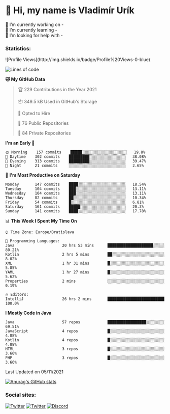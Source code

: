 <h1> 👋 Hi, my name is Vladimír Urík</h1>
<p>
 🔭 I’m currently working on -<br>
 🌱 I’m currently learning -<br>
 🤔 I’m looking for help with -<br>
</p>
<h3>Statistics:</h3>
<!--START_SECTION:waka-->
![Profile Views](http://img.shields.io/badge/Profile%20Views-0-blue)

![Lines of code](https://img.shields.io/badge/From%20Hello%20World%20I%27ve%20Written-3.8%20million%20lines%20of%20code-blue)

**🐱 My GitHub Data** 

> 🏆 229 Contributions in the Year 2021
 > 
> 📦 349.5 kB Used in GitHub's Storage 
 > 
> 💼 Opted to Hire
 > 
> 📜 76 Public Repositories 
 > 
> 🔑 84 Private Repositories  
 > 
**I'm an Early 🐤** 

```text
🌞 Morning    157 commits    █████░░░░░░░░░░░░░░░░░░░░   19.8% 
🌆 Daytime    302 commits    █████████░░░░░░░░░░░░░░░░   38.08% 
🌃 Evening    313 commits    █████████░░░░░░░░░░░░░░░░   39.47% 
🌙 Night      21 commits     ░░░░░░░░░░░░░░░░░░░░░░░░░   2.65%

```
📅 **I'm Most Productive on Saturday** 

```text
Monday       147 commits    ████░░░░░░░░░░░░░░░░░░░░░   18.54% 
Tuesday      104 commits    ███░░░░░░░░░░░░░░░░░░░░░░   13.11% 
Wednesday    104 commits    ███░░░░░░░░░░░░░░░░░░░░░░   13.11% 
Thursday     82 commits     ██░░░░░░░░░░░░░░░░░░░░░░░   10.34% 
Friday       54 commits     █░░░░░░░░░░░░░░░░░░░░░░░░   6.81% 
Saturday     161 commits    █████░░░░░░░░░░░░░░░░░░░░   20.3% 
Sunday       141 commits    ████░░░░░░░░░░░░░░░░░░░░░   17.78%

```


📊 **This Week I Spent My Time On** 

```text
⌚︎ Time Zone: Europe/Bratislava

💬 Programming Languages: 
Java                     20 hrs 53 mins      ████████████████████░░░░░   80.21% 
Kotlin                   2 hrs 5 mins        ██░░░░░░░░░░░░░░░░░░░░░░░   8.02% 
XML                      1 hr 31 mins        █░░░░░░░░░░░░░░░░░░░░░░░░   5.85% 
YAML                     1 hr 27 mins        █░░░░░░░░░░░░░░░░░░░░░░░░   5.62% 
Properties               2 mins              ░░░░░░░░░░░░░░░░░░░░░░░░░   0.19%

🔥 Editors: 
IntelliJ                 26 hrs 2 mins       █████████████████████████   100.0%

```

**I Mostly Code in Java** 

```text
Java                     57 repos            █████████████████░░░░░░░░   69.51% 
JavaScript               4 repos             █░░░░░░░░░░░░░░░░░░░░░░░░   4.88% 
Kotlin                   4 repos             █░░░░░░░░░░░░░░░░░░░░░░░░   4.88% 
HTML                     3 repos             █░░░░░░░░░░░░░░░░░░░░░░░░   3.66% 
PHP                      3 repos             █░░░░░░░░░░░░░░░░░░░░░░░░   3.66%

```



 Last Updated on 05/11/2021
<!--END_SECTION:waka-->

[![Anurag's GitHub stats](https://github-readme-stats.vercel.app/api?username=vladimir-urik)](https://github.com/anuraghazra/github-readme-stats)

<h3>Social sites:</h3>
<p><a href="https://twitter.com/GGGEDR" target="_blank"><img alt="Twitter" src="https://img.shields.io/badge/twitter-%231DA1F2.svg?&style=for-the-badge&logo=twitter&logoColor=white" /></a> <a href="https://www.reddit.com/user/GGGEDR" target="_blank"><img alt="Twitter" src="https://img.shields.io/badge/reddit-%23FE6262.svg?&style=for-the-badge&logo=reddit&logoColor=white" /></a> <a href="https://discord.com/users/535708984959827978" target="_blank"><img alt="Discord" src="https://img.shields.io/badge/discord-%235865f2.svg?&style=for-the-badge&logo=discord&logoColor=white" />
</p>

